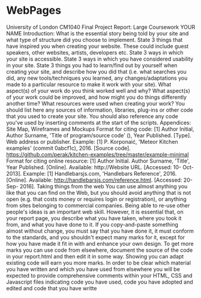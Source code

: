 # WebPages
University of London CM1040 Final Project
Report: Large Coursework
YOUR NAME
Introduction: What is the essential story being told by your site and what type of structure
did you choose to implement.
State 3 things that have inspired you when creating your website. These could include
guest speakers, other websites, artists, developers etc.
State 3 ways in which your site is accessible.
State 3 ways in which you have considered usability in your site.
State 3 things you had to learn/find out by yourself when creating your site, and describe
how you did that (i.e. what searches you did, any new tools/techniques you learned, any
changes/adaptations you made to a particular resource to make it work with your site).
What aspect(s) of your work do you think worked well and why?
What aspect(s) of your work could be improved, and how might you do things differently
another time?
What resources were used when creating your work? You should list here any sources of
information, libraries, plug-ins or other code that you used to create your site. You should
also reference any code you've used by inserting comments at the start of the scripts.
Appendices: Site Map, Wireframes and Mockups
Format for citing code:
[1] Author Initial, Author Surname, 'Title of program/source code' (), Year Published. [Type].
Web address or publisher.
Example:
[1] P. Korponaić, 'Meteor Kitchen examples' (commit 0abcf1c), 2016. [Source code].
https://github.com/perak/kitchen-examples/tree/master/example-minimal
Format for citing online resource:
[1] Author Initial. Author Surname, 'Title', Year Published. [Online]. Available:
http://Website URL. [Accessed: 10- Oct- 2013].
Example:
[1] Handlebarsjs.com, 'Handlebars Reference', 2016. [Online]. Available:
http://handlebarsjs.com/reference.html. [Accessed: 20- Sep- 2016].
Taking things from the web
You can use almost anything you like that you can find on the Web, but you should avoid
anything that is not open (e.g. that costs money or requires login or registration), or
anything from sites belonging to commercial companies. Being able to re-use other people's
ideas is an important web skill. However, it is essential that, on your report page, you
describe what you have taken, where you took it from, and what you have done to it. If you
copy-and-paste something almost without change, you must say that you have done it, it
must conform to the standards, and you shouldn't expect many marks for it, except for how
you have made it fit in with and enhance your own design. To get more marks you can use
code from elsewhere, document the source of the code in your report.html and then edit it
in some way. Showing you can adapt existing code will earn you more marks. In order to be
clear which material you have written and which you have used from elsewhere you will be
expected to provide comprehensive comments within your HTML, CSS and Javascript files
indicating code you have used, code you have adopted and edited and code that you have
writte
